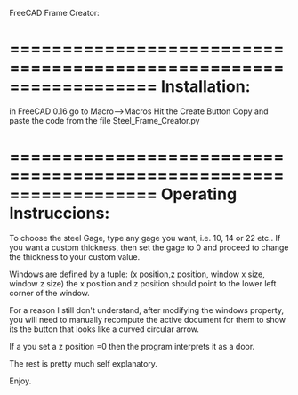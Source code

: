 FreeCAD Frame Creator:

==================================================================
Installation:
==================================================================
in FreeCAD 0.16 go to Macro-->Macros 
Hit the Create Button
Copy and paste the code from the file Steel_Frame_Creator.py

==================================================================
Operating Instruccions:
=================================================================

To choose the steel Gage, type any gage you want, i.e.  10, 14 or 22 etc.. If you want
a custom thickness, then set the gage to 0 and proceed to change the thickness 
to your custom value.

Windows are defined by a tuple: 
(x position,z position,  window x size, window z size)
the x position and z position should point to the lower left corner
of the window. 

For a reason I still don't understand, after modifying the windows property, 
you will need to manually recompute the active document for them to show
its the button that looks like a curved circular arrow.


If a you set a z position =0 then the program interprets it as a door.

The rest is pretty much self explanatory.

Enjoy.


